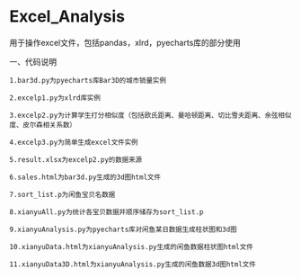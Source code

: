 # Excel_Analysis
用于操作excel文件，包括pandas，xlrd，pyecharts库的部分使用

一、代码说明

    1.bar3d.py为pyecharts库Bar3D的城市销量实例

    2.excelp1.py为xlrd库实例

    3.excelp2.py为计算学生打分相似度（包括欧氏距离、曼哈顿距离、切比雪夫距离、余弦相似度、皮尔森相关系数）

    4.excelp3.py为简单生成excel文件实例

    5.result.xlsx为excelp2.py的数据来源

    6.sales.html为bar3d.py生成的3d图html文件

    7.sort_list.p为闲鱼宝贝名数据

    8.xianyuAll.py为统计各宝贝数据并顺序储存为sort_list.p

    9.xianyuAnalysis.py为pyecharts库对闲鱼某日数据生成柱状图和3d图

    10.xianyuData.html为xianyuAnalysis.py生成的闲鱼数据柱状图html文件

    11.xianyuData3D.html为xianyuAnalysis.py生成的闲鱼数据3d图html文件